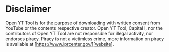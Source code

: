 # Disclaimer

Open YT Tool is for the purpose of downloading with written consent from YouTube or the contents respective creator.
Open YT Tool, Capital I, nor the contributors of Open YT Tool are not responsible for illegal activity, nor endorses 
piracy. Piracy is not a victimless crime, more information on piracy is available at 
[https://www.iprcenter.gov/][website].



[website]: https://www.iprcenter.gov/

